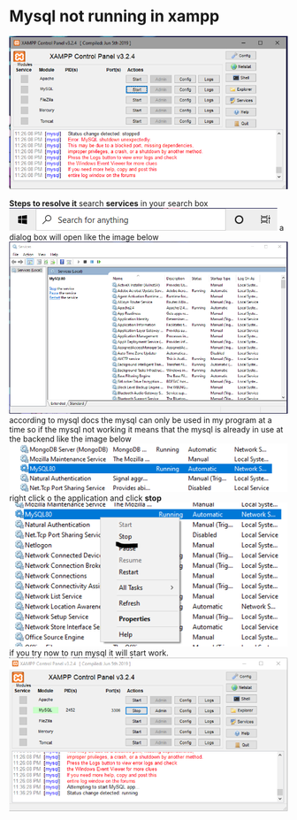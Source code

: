 # Mysql not running in xampp

![](./mysql_not_working.PNG)

**Steps to resolve it**
search **services** in your search box
![](./search_services.PNG)
a dialog box will open like the image below
![](./services.PNG)
according to mysql docs the mysql can only be used in my program at a time so  if the mysql not working it means that the mysql is already in use at the backend like the image below
![](./mysql_already_running.PNG)
right click o the application and click **stop**
![](./mysql80_stop.PNG)
if you try now to run mysql it will start work.
![](./error_solved.PNG)
